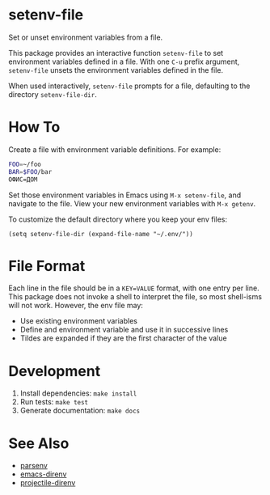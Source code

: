 # setenv-file

Set or unset environment variables from a file.

This package provides an interactive function `setenv-file` to set environment
variables defined in a file. With one `C-u` prefix argument, `setenv-file`
unsets the environment variables defined in the file.

When used interactively, `setenv-file` prompts for a file, defaulting to the
directory `setenv-file-dir`.


# How To

Create a file with environment variable definitions. For example:

```sh
FOO=~/foo
BAR=$FOO/bar
ОФИС=ДОМ
```

Set those environment variables in Emacs using `M-x setenv-file`, and navigate
to the file. View your new environment variables with `M-x getenv`.

To customize the default directory where you keep your env files:

```emacs-lisp
(setq setenv-file-dir (expand-file-name "~/.env/"))
```


# File Format

Each line in the file should be in a `KEY=VALUE` format, with one entry per
line. This package does not invoke a shell to interpret the file, so most
shell-isms will not work. However, the env file may:

-   Use existing environment variables
-   Define and environment variable and use it in successive lines
-   Tildes are expanded if they are the first character of the value


# Development

1.  Install dependencies: `make install`
2.  Run tests: `make test`
3.  Generate documentation: `make docs`


# See Also

-   [parsenv](https://github.com/articuluxe/parsenv)
-   [emacs-direnv](https://github.com/wbolster/emacs-direnv)
-   [projectile-direnv](https://github.com/christianromney/projectile-direnv)
